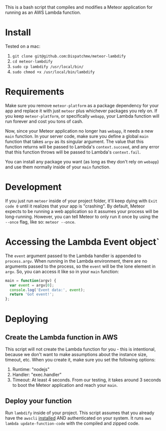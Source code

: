 This is a bash script that compiles and modifies a Meteor application for running as an AWS Lambda function.

# Install
Tested on a mac:

1. `git clone git@github.com:Dispatchme/meteor-lambdify`
2. `cd meteor-lambdify`
3. `sudo cp lambdify /usr/local/bin/`
4. `sudo chmod +x /usr/local/bin/lambdify`

# Requirements
Make sure you remove `meteor-platform` as a package dependency for your app and replace it with just `meteor` plus whichever packages you rely on. If you keep `meteor-platform`, or specifically `webapp`, your Lambda function will run forever and cost you tons of cash.

Now, since your Meteor application no longer has `webapp`, it needs a new `main` function. In your server code, make sure you define a global `main` function that takes `argv` as its singular argument. The value that this function returns will be passed to Lambda's `context.succeed`, and any error that this function throws will be passed to Lambda's `context.fail`.

You can install any package you want (as long as they don't rely on `webapp`) and use them normally inside of your `main` function.

# Development
If you just run `meteor` inside of your project folder, it'll keep dying with `Exit code 0` until it realizes that your app is "crashing". By default, Meteor expects to be running a web application so it assumes your process will be long-running. However, you can tell Meteor to only run it once by using the `--once` flag, like so: `meteor --once`.

# Accessing the Lambda Event object`
The `event` argument passed to the Lambda handler is appended to `process.argv`. When running in the Lambda environment, there are no arguments passed to the process, so the `event` will be the lone element in `argv`. So, you can access it like so in your `main` function:

```javascript
main = function(argv) {
  var event = argv[0];
  console.log('Event data:', event);
  return 'Got event!';
};
```

# Deploying
## Create the Lambda function in AWS
This script will not create the Lambda function for you - this is intentional, because we don't want to make assumptions about the instance size, timeout, etc. When you create it, make sure you set the following options:

1. Runtime: "nodejs"
2. Handler: "exec.handler"
3. Timeout: At least 4 seconds. From our testing, it takes around 3 seconds to boot the Meteor application and reach your `main`.

## Deploy your function
Run `lambdify` inside of your project. This script assumes that you already have the `awscli` [installed](http://docs.aws.amazon.com/cli/latest/userguide/installing.html) AND authenticated on your system. It runs `aws lambda update-function-code` with the compiled and zipped code.
